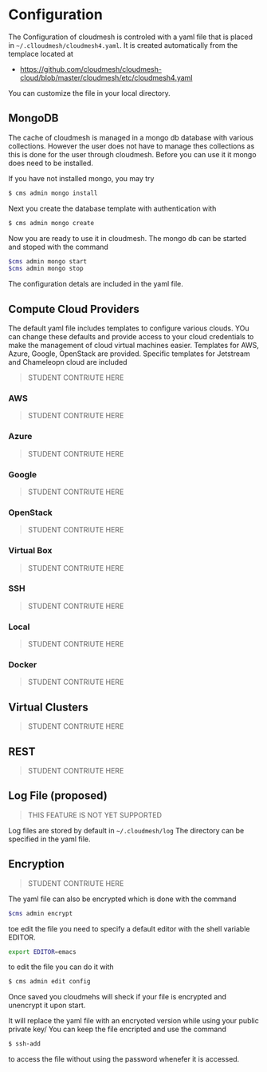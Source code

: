 # Configuration

The Configuration of cloudmesh is controled with a yaml file that is placed in
`~/.clloudmesh/cloudmesh4.yaml`. It is created automatically from the templace
located at

* <https://github.com/cloudmesh/cloudmesh-cloud/blob/master/cloudmesh/etc/cloudmesh4.yaml>

You can customize the file in your local directory.

## MongoDB

The cache of cloudmesh is managed in a mongo db database with various
collections. However the user does not have to manage thes collections as this
is done for the user through cloudmesh. Before you can use it it mongo does need to be installed.

If you have not installed mongo, you may try 

```bash
$ cms admin mongo install
```

Next you create the database template with authentication with 

```bash
$ cms admin mongo create
```

Now you are ready to use it in cloudmesh.
The mongo db can be started and stoped
with the command

```bash
$cms admin mongo start
$cms admin mongo stop
```

The configuration detals are included in the yaml file.


## Compute Cloud Providers

The default yaml file includes templates to configure various clouds. YOu can
change these defaults and provide access to your cloud credentials to make the
management of cloud virtual machines easier. Templates for AWS, Azure, Google,
OpenStack are provided. Specific templates for Jetstream and Chameleopn cloud
are included

> STUDENT CONTRIUTE HERE
  
### AWS

> STUDENT CONTRIUTE HERE

### Azure

> STUDENT CONTRIUTE HERE

### Google

> STUDENT CONTRIUTE HERE

### OpenStack

> STUDENT CONTRIUTE HERE

### Virtual Box

> STUDENT CONTRIUTE HERE

### SSH

> STUDENT CONTRIUTE HERE

### Local

> STUDENT CONTRIUTE HERE

### Docker

> STUDENT CONTRIUTE HERE


## Virtual Clusters

> STUDENT CONTRIUTE HERE


## REST

> STUDENT CONTRIUTE HERE

## Log File (proposed)

> THIS FEATURE IS NOT YET SUPPORTED

Log files are stored by default in `~/.cloudmesh/log` The directory can be
specified in the yaml file.

## Encryption 

> STUDENT CONTRIUTE HERE

The yaml file can also be encrypted which is done with the command

```bash
$cms admin encrypt
```

toe edit the file you need to specify a default editor with the shell variable EDITOR.

```bash
export EDITOR=emacs
```

to edit the file you can do it with 

```bash
$ cms admin edit config
```

Once saved you cloudmehs will sheck if your file is encrypted and unencrypt it 
upon start.

It will replace the yaml file with an encryoted version while using your public
private key/ You can keep the file encripted and use the command

```bash
$ ssh-add
```

to access the file without using the password whenefer it is accessed.